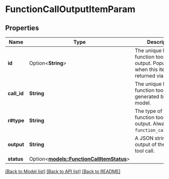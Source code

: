 # FunctionCallOutputItemParam

## Properties

Name | Type | Description | Notes
------------ | ------------- | ------------- | -------------
**id** | Option<**String**> | The unique ID of the function tool call output. Populated when this item is returned via API. | [optional]
**call_id** | **String** | The unique ID of the function tool call generated by the model. | 
**r#type** | **String** | The type of the function tool call output. Always `function_call_output`. | 
**output** | **String** | A JSON string of the output of the function tool call. | 
**status** | Option<[**models::FunctionCallItemStatus**](FunctionCallItemStatus.md)> |  | [optional]

[[Back to Model list]](../README.md#documentation-for-models) [[Back to API list]](../README.md#documentation-for-api-endpoints) [[Back to README]](../README.md)


